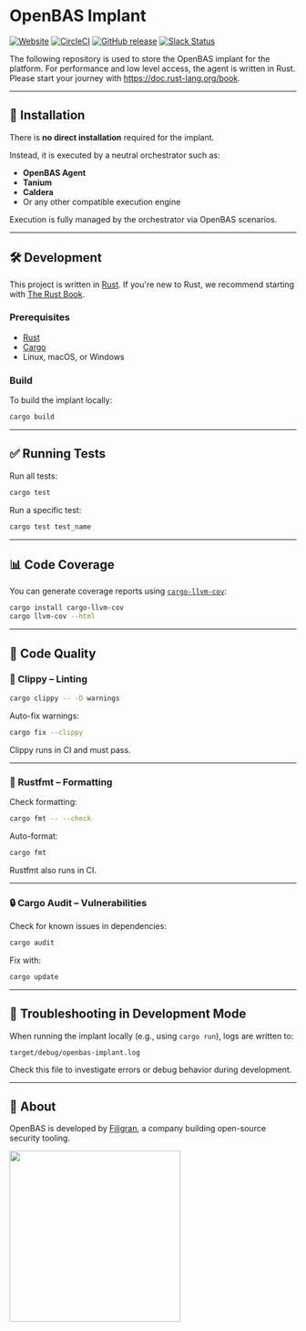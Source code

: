 # OpenBAS Implant

[![Website](https://img.shields.io/badge/website-openbas.io-blue.svg)](https://openbas.io)
[![CircleCI](https://circleci.com/gh/OpenBAS-Platform/implant.svg?style=shield)](https://circleci.com/gh/OpenBAS-Platform/implant/tree/master)
[![GitHub release](https://img.shields.io/github/release/OpenBAS-Platform/implant.svg)](https://github.com/OpenBAS-Platform/implant/releases/latest)
[![Slack Status](https://img.shields.io/badge/slack-3K%2B%20members-4A154B)](https://community.filigran.io)

The following repository is used to store the OpenBAS implant for the platform. For performance and low level access, the agent is written in Rust. Please start your journey with https://doc.rust-lang.org/book.

---

## 🚀 Installation

There is **no direct installation** required for the implant.

Instead, it is executed by a neutral orchestrator such as:

- **OpenBAS Agent**
- **Tanium**
- **Caldera**
- Or any other compatible execution engine

Execution is fully managed by the orchestrator via OpenBAS scenarios.

---

## 🛠 Development

This project is written in [Rust](https://rust-lang.org/). If you're new to Rust, we recommend starting
with [The Rust Book](https://doc.rust-lang.org/book).

### Prerequisites

- [Rust](https://rustup.rs/)
- [Cargo](https://doc.rust-lang.org/cargo/)
- Linux, macOS, or Windows

### Build

To build the implant locally:

```bash
cargo build
```

---

## ✅ Running Tests

Run all tests:

```bash
cargo test
```

Run a specific test:

```bash
cargo test test_name
```

---

## 📊 Code Coverage

You can generate coverage reports using [`cargo-llvm-cov`](https://github.com/taiki-e/cargo-llvm-cov):

```bash
cargo install cargo-llvm-cov
cargo llvm-cov --html
```

---

## 🧹 Code Quality

### 🧠 Clippy – Linting

```bash
cargo clippy -- -D warnings
```

Auto-fix warnings:

```bash
cargo fix --clippy
```

Clippy runs in CI and must pass.

---

### 🎨 Rustfmt – Formatting

Check formatting:

```bash
cargo fmt -- --check
```

Auto-format:

```bash
cargo fmt
```

Rustfmt also runs in CI.

---

### 🔒 Cargo Audit – Vulnerabilities

Check for known issues in dependencies:

```bash
cargo audit
```

Fix with:

```bash
cargo update
```

---

## 🐞 Troubleshooting in Development Mode

When running the implant locally (e.g., using `cargo run`), logs are written to:

```
target/debug/openbas-implant.log
```

Check this file to investigate errors or debug behavior during development.

---

## 🧬 About

OpenBAS is developed by [Filigran](https://filigran.io), a company building open-source security tooling.

<a href="https://filigran.io" alt="Filigran"><img src="https://github.com/OpenCTI-Platform/opencti/raw/master/.github/img/logo_filigran.png" width="300" /></a>
